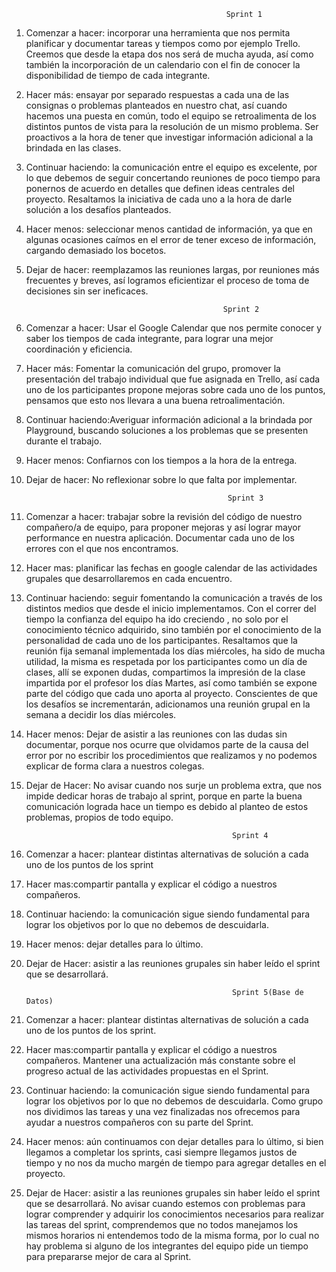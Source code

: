 
                                                    Sprint 1

1.	Comenzar a hacer: incorporar una herramienta que nos permita planificar y documentar tareas y tiempos como por ejemplo Trello. Creemos que desde la etapa dos nos será de mucha ayuda, así como también la incorporación de un calendario con el fin de conocer la 
disponibilidad de tiempo de cada integrante.  

2.	Hacer más: ensayar por separado respuestas a cada una de las consignas o problemas planteados en nuestro chat, así cuando hacemos una puesta en común, todo el equipo se retroalimenta de los distintos puntos de vista para la resolución de un mismo problema. Ser proactivos a la hora de tener que investigar información adicional a la brindada en las clases. 


3.	Continuar haciendo: la comunicación entre el equipo es excelente, por lo que debemos de seguir concertando reuniones de poco tiempo para ponernos de acuerdo en detalles que definen ideas centrales del proyecto. Resaltamos la iniciativa de cada uno a la hora de darle solución a los desafíos planteados. 
 
4.	Hacer menos: seleccionar menos cantidad de información, ya que en algunas ocasiones caímos en el error de tener exceso de información, cargando demasiado los bocetos. 


5.	Dejar de hacer: reemplazamos las reuniones largas, por reuniones más frecuentes y breves, así logramos eficientizar el proceso de toma de decisiones sin ser ineficaces. 



                                                    Sprint 2

1.	Comenzar a hacer: Usar el Google Calendar que nos permite conocer y saber los tiempos de cada integrante, para lograr una mejor coordinación y eficiencia.

2.	Hacer más: Fomentar la comunicación del grupo, promover la presentación del trabajo individual que fue asignada en Trello, así cada uno de los participantes propone mejoras sobre cada uno de los puntos, pensamos que esto nos llevara a una buena retroalimentación.

3.	Continuar haciendo:Averiguar información adicional a la brindada por Playground, buscando soluciones a los problemas que se presenten durante el trabajo.
 
4.	Hacer menos: Confiarnos con los tiempos a la hora de la entrega.

5.	Dejar de hacer: No reflexionar sobre lo que falta por implementar.

                                                     Sprint 3

1. Comenzar a hacer: trabajar sobre la revisión del código de nuestro compañero/a de equipo, para proponer mejoras y así lograr mayor performance en nuestra aplicación. Documentar cada uno de los errores con el que nos encontramos.  

2. Hacer mas: planificar las fechas en google calendar de las actividades grupales que desarrollaremos en cada encuentro. 

3. Continuar haciendo: seguir fomentando la comunicación a través de los distintos medios que desde el inicio implementamos. Con el correr del tiempo la confianza del equipo ha ido creciendo , no solo por el conocimiento técnico adquirido, sino también por el conocimiento de la personalidad de cada uno de los participantes. Resaltamos que la reunión fija semanal implementada los días miércoles, ha sido de mucha utilidad, la misma es respetada por los participantes como un día de clases, allí se exponen dudas, compartimos la impresión de la clase impartida por el profesor los días Martes, así como también se expone parte del código que cada uno aporta al proyecto. Conscientes de que los desafíos se incrementarán, adicionamos una reunión grupal en la semana a decidir los días miércoles. 

4. Hacer menos: Dejar de asistir a las reuniones con las dudas sin documentar, porque nos ocurre que olvidamos parte de la causa del error por no escribir los procedimientos que realizamos y no podemos explicar de forma clara a nuestros colegas. 

5. Dejar de Hacer: No avisar cuando nos surje un problema extra, que nos impide dedicar horas de trabajo al sprint, porque en parte la buena comunicación lograda hace un tiempo es debido al planteo de estos problemas, propios de todo equipo.

                                                     Sprint 4
1. Comenzar a hacer: plantear distintas alternativas de solución a cada uno de los puntos de los sprint

2. Hacer mas:compartir pantalla y explicar el código a nuestros compañeros.

3. Continuar haciendo: la comunicación sigue siendo fundamental para lograr los objetivos por lo que no debemos de descuidarla. 

4. Hacer menos: dejar detalles para lo último.

5. Dejar de Hacer: asistir a las reuniones grupales sin haber leído el sprint que se desarrollará.

                                                     Sprint 5(Base de Datos)
1. Comenzar a hacer: plantear distintas alternativas de solución a cada uno de los puntos de los sprint.

2. Hacer mas:compartir pantalla y explicar el código a nuestros compañeros. Mantener una actualización más constante sobre el progreso actual de las actividades propuestas en el Sprint.

3. Continuar haciendo: la comunicación sigue siendo fundamental para lograr los objetivos por lo que no debemos de descuidarla. Como grupo nos dividimos las tareas y una vez finalizadas nos ofrecemos para ayudar a nuestros compañeros con su parte del Sprint.

4. Hacer menos: aún continuamos con dejar detalles para lo último, si bien llegamos a completar los sprints, casi siempre llegamos justos de tiempo y no nos da mucho margén de tiempo para agregar detalles en el proyecto.

5. Dejar de Hacer: asistir a las reuniones grupales sin haber leído el sprint que se desarrollará. No avisar cuando estemos con problemas para lograr comprender y adquirir los conocimientos necesarios para realizar las tareas del sprint, comprendemos que no todos manejamos los mismos horarios ni entendemos todo de la misma forma, por lo cual no hay problema si alguno de los integrantes del equipo pide un tiempo para prepararse mejor de cara al Sprint.

